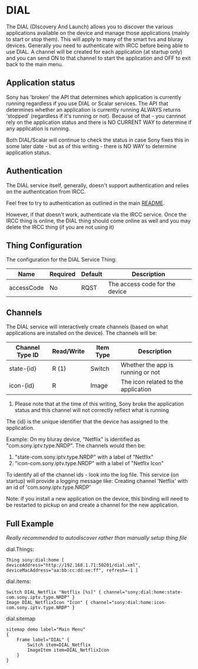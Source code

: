 # DIAL

The DIAL (DIscovery And Launch) allows you to discover the various applications available on the device and manage those applications (mainly to start or stop them).  This will apply to many of the smart tvs and bluray devices.  Generally you need to authenticate with IRCC before being able to use DIAL.  A channel will be created for each application (at startup only) and you can send ON to that channel to start the application and OFF to exit back to the main menu.

## Application status

Sony has 'broken' the API that determines which application is currently running regardless if you use DIAL or Scalar services.  The API that determines whether an application is currently running ALWAYS returns 'stopped' (regardless if it's running or not).  Because of that - you cannnot rely on the application status and there is NO CURRENT WAY to determine if any application is running.

Both DIAL/Scalar will continue to check the status in case Sony fixes this in some later date - but as of this writing - there is NO WAY to determine application status.


## Authentication

The DIAL service itself, generally, doesn't support authentication and relies on the authentication from IRCC.  

Feel free to try to authentication as outlined in the main [README](README.md).  

However, if that doesn't work, authenticate via the IRCC service.  Once the IRCC thing is online, the DIAL thing should come online as well and you may delete the IRCC thing (if you are not using it)

## Thing Configuration

The configuration for the DIAL Service Thing:

| Name             | Required | Default | Description                                                                   |
|------------------| ---------|---------|-------------------------------------------------------------------------------|
| accessCode       | No       | RQST    | The access code for the device                                                |

## Channels

The DIAL service will interactively create channels (based on what applications are installed on the device).  The channels will be:

| Channel Type ID | Read/Write | Item Type    | Description                         |
|-----------------|------------|--------------|-------------------------------------|
| state-{id}      | R  (1)     | Switch       | Whether the app is running or not   |
| icon-{id}       | R          | Image        | The icon related to the application |

1.  Please note that at the time of this writing, Sony broke the application status and this channel will not correctly reflect what is running
   
The {id} is the unique identifier that the device has assigned to the application.  

Example: On my bluray device, "Netflix" is identified as "com.sony.iptv.type.NRDP".  The channels would then be:

1. "state-com.sony.iptv.type.NRDP" with a label of "Netflix"
2. "icon-com.sony.iptv.type.NRDP" with a label of "Netflix Icon"

To identify all of the channel ids - look into the log file.  This service (on startup) will provide a logging message like:
Creating channel 'Netflix' with an id of 'com.sony.iptv.type.NRDP' 

Note: if you install a new application on the device, this binding will need to be restarted to pickup on and create a channel for the new application.  
  
## Full Example

*Really recommended to autodiscover rather than manually setup thing file*

dial.Things:

```
Thing sony:dial:home [ deviceAddress="http://192.168.1.71:50201/dial.xml", deviceMacAddress="aa:bb:cc:dd:ee:ff", refresh=-1 ]
```

dial.items:

```
Switch DIAL_Netflix "Netflix [%s]" { channel="sony:dial:home:state-com.sony.iptv.type.NRDP" }
Image DIAL_NetflixIcon "Icon" { channel="sony:dial:home:icon-com.sony.iptv.type.NRDP" }
```


dial.sitemap

```
sitemap demo label="Main Menu"
{
    Frame label="DIAL" {
        Switch item=DIAL_Netflix
        ImageItem item=DIAL_NetflixIcon
    }
}
```
